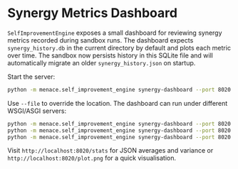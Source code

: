 # Synergy Metrics Dashboard

`SelfImprovementEngine` exposes a small dashboard for reviewing synergy metrics recorded during sandbox runs. The dashboard expects `synergy_history.db` in the current directory by default and plots each metric over time. The sandbox now persists history in this SQLite file and will automatically migrate an older `synergy_history.json` on startup.

Start the server:

```bash
python -m menace.self_improvement_engine synergy-dashboard --port 8020
```

Use `--file` to override the location. The dashboard can run under different WSGI/ASGI servers:

```bash
python -m menace.self_improvement_engine synergy-dashboard --port 8020 --wsgi flask
python -m menace.self_improvement_engine synergy-dashboard --port 8020 --wsgi gunicorn
python -m menace.self_improvement_engine synergy-dashboard --port 8020 --wsgi uvicorn
```

Visit `http://localhost:8020/stats` for JSON averages and variance or `http://localhost:8020/plot.png` for a quick visualisation.


